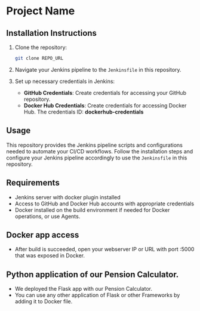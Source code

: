 # Project Name

## Installation Instructions

1. Clone the repository:
   ```bash
   git clone REPO_URL
   ```

2. Navigate your Jenkins pipeline to the `Jenkinsfile` in this repository.

3. Set up necessary credentials in Jenkins:
   - **GitHub Credentials**: Create credentials for accessing your GitHub repository. 
   - **Docker Hub Credentials**: Create credentials for accessing Docker Hub. The credentials ID: **dockerhub-credentials**

## Usage

This repository provides the Jenkins pipeline scripts and configurations needed to automate your CI/CD workflows. Follow the installation steps and configure your Jenkins pipeline accordingly to use the `Jenkinsfile` in this repository.

## Requirements

- Jenkins server with docker plugin installed
- Access to GitHub and Docker Hub accounts with appropriate credentials
- Docker installed on the build environment if needed for Docker operations, or use Agents.

## Docker app access

- After build is succeeded, open your webserver IP or URL with port :5000 that was exposed in Docker.

## Python application of our Pension Calculator.

- We deployed the Flask app with our Pension Calculator.
- You can use any other application of Flask or other Frameworks by adding it to Docker file.


